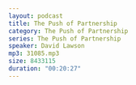 ```yaml
---
layout: podcast
title: The Push of Partnership
category: The Push of Partnership
series: The Push of Partnership
speaker: David Lawson
mp3: 31085.mp3
size: 8433115
duration: "00:20:27"
---
```



